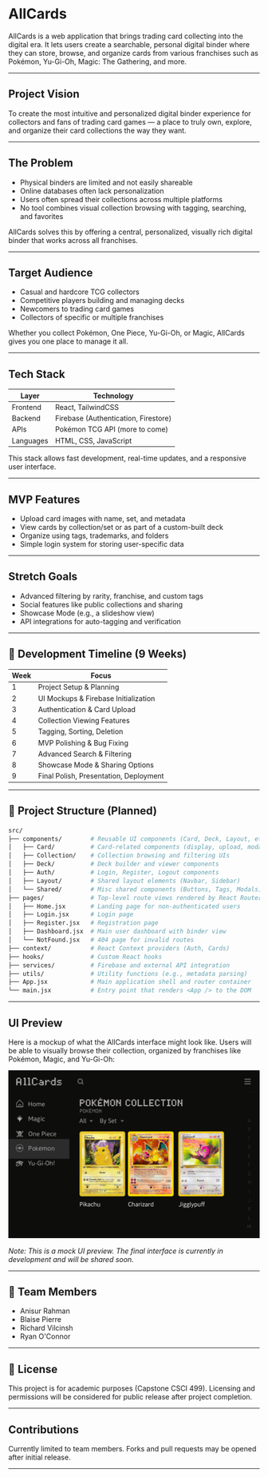 # AllCards

AllCards is a web application that brings trading card collecting into the digital era. It lets users create a searchable, personal digital binder where they can store, browse, and organize cards from various franchises such as Pokémon, Yu-Gi-Oh, Magic: The Gathering, and more.

---

## Project Vision

To create the most intuitive and personalized digital binder experience for collectors and fans of trading card games — a place to truly own, explore, and organize their card collections the way they want.

---

## The Problem

- Physical binders are limited and not easily shareable
- Online databases often lack personalization
- Users often spread their collections across multiple platforms
- No tool combines visual collection browsing with tagging, searching, and favorites

AllCards solves this by offering a central, personalized, visually rich digital binder that works across all franchises.

---

## Target Audience

- Casual and hardcore TCG collectors
- Competitive players building and managing decks
- Newcomers to trading card games
- Collectors of specific or multiple franchises

Whether you collect Pokémon, One Piece, Yu-Gi-Oh, or Magic, AllCards gives you one place to manage it all.

---

## Tech Stack

| Layer         | Technology                  |
|---------------|------------------------------|
| Frontend      | React, TailwindCSS           |
| Backend       | Firebase (Authentication, Firestore) |
| APIs          | Pokémon TCG API (more to come) |
| Languages     | HTML, CSS, JavaScript        |

This stack allows fast development, real-time updates, and a responsive user interface.

---

## MVP Features

- Upload card images with name, set, and metadata
- View cards by collection/set or as part of a custom-built deck
- Organize using tags, trademarks, and folders
- Simple login system for storing user-specific data

---

## Stretch Goals

- Advanced filtering by rarity, franchise, and custom tags
- Social features like public collections and sharing
- Showcase Mode (e.g., a slideshow view)
- API integrations for auto-tagging and verification

---

## 📆 Development Timeline (9 Weeks)

| Week | Focus                                      |
|------|--------------------------------------------|
| 1    | Project Setup & Planning                   |
| 2    | UI Mockups & Firebase Initialization       |
| 3    | Authentication & Card Upload               |
| 4    | Collection Viewing Features                |
| 5    | Tagging, Sorting, Deletion                 |
| 6    | MVP Polishing & Bug Fixing                 |
| 7    | Advanced Search & Filtering                |
| 8    | Showcase Mode & Sharing Options            |
| 9    | Final Polish, Presentation, Deployment     |

---

## 📂 Project Structure (Planned)

```bash
src/
├── components/        # Reusable UI components (Card, Deck, Layout, etc.)
│   ├── Card/          # Card-related components (display, upload, modal)
│   ├── Collection/    # Collection browsing and filtering UIs
│   ├── Deck/          # Deck builder and viewer components
│   ├── Auth/          # Login, Register, Logout components
│   ├── Layout/        # Shared layout elements (Navbar, Sidebar)
│   └── Shared/        # Misc shared components (Buttons, Tags, Modals)
├── pages/             # Top-level route views rendered by React Router
│   ├── Home.jsx       # Landing page for non-authenticated users
│   ├── Login.jsx      # Login page
│   ├── Register.jsx   # Registration page
│   ├── Dashboard.jsx  # Main user dashboard with binder view
│   └── NotFound.jsx   # 404 page for invalid routes
├── context/           # React Context providers (Auth, Cards)
├── hooks/             # Custom React hooks
├── services/          # Firebase and external API integration
├── utils/             # Utility functions (e.g., metadata parsing)
├── App.jsx            # Main application shell and router container
└── main.jsx           # Entry point that renders <App /> to the DOM
```

---

## UI Preview

Here is a mockup of what the AllCards interface might look like. Users will be able to visually browse their collection, organized by franchises like Pokémon, Magic, and Yu-Gi-Oh:

![AllCards UI Preview](Example-AllCards.png)

_Note: This is a mock UI preview. The final interface is currently in development and will be shared soon._

---

## 👥 Team Members

- Anisur Rahman  
- Blaise Pierre  
- Richard Vilcinsh  
- Ryan O'Connor  

---

## 📄 License

This project is for academic purposes (Capstone CSCI 499). Licensing and permissions will be considered for public release after project completion.

---

## Contributions

Currently limited to team members. Forks and pull requests may be opened after initial release.

---